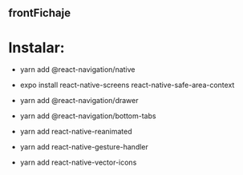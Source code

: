 ## frontFichaje

# Instalar:

* yarn add @react-navigation/native

* expo install react-native-screens react-native-safe-area-context 

* yarn add @react-navigation/drawer 

* yarn add @react-navigation/bottom-tabs

* yarn add react-native-reanimated

* yarn add react-native-gesture-handler

* yarn add react-native-vector-icons